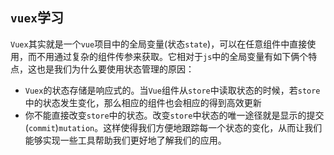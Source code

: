 ## `vuex`学习
`Vuex`其实就是一个`vue`项目中的全局变量(状态`state`)，可以在任意组件中直接使用，而不用通过复杂的组件传参来获取。它相对于`js`中的全局变量有如下俩个特点，这也是我们为什么要使用状态管理的原因：  
* `Vuex`的状态存储是响应式的。当`Vue`组件从`store`中读取状态的时候，若`store`中的状态发生变化，那么相应的组件也会相应的得到高效更新
* 你不能直接改变`store`中的状态。改变`store`中状态的唯一途径就是显示的提交(`commit`)`mutation`。这样使得我们方便地跟踪每一个状态的变化，从而让我们能够实现一些工具帮助我们更好地了解我们的应用。
